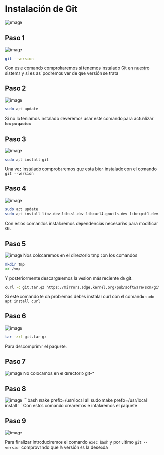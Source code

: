 # Instalación de Git
![image](https://user-images.githubusercontent.com/91153605/139741290-b476f342-9c39-42fb-85a7-4ec4f7e98dd6.png)

## Paso 1
![image](https://user-images.githubusercontent.com/91153605/139737145-bedf2267-c7ac-4d66-8f1f-b547cc9a69d5.png)

```bash 
git --version
```
Con este comando comprobaremos si tenemos instalado Git en nuestro sistema y si es así podremos ver de que versión se trata

## Paso 2
![image](https://user-images.githubusercontent.com/91153605/139737319-7366079c-3e3a-4517-9a28-f24f1cfe2b5b.png)
```bash
sudo apt update
```
Si no lo teniamos instalado deveremos usar este comando para actualizar los paquetes
## Paso 3
![image](https://user-images.githubusercontent.com/91153605/139737414-e9d908e4-d59c-4164-9110-9f74ee2f4a7b.png)
```bash
sudo apt install git
```
Una vez instalado comprobaremos que esta bien instalado con el comando ```git --version ```
## Paso 4
![image](https://user-images.githubusercontent.com/91153605/139737566-6fd84aa9-5822-4d8f-9f24-d8db80e62604.png)

```bash
sudo apt update
sudo apt install libz-dev libssl-dev libcurl4-gnutls-dev libexpat1-dev gettext cmake gcc
```
Con estos comandos instalaremos dependencias necesarias para modificar Git

## Paso 5
![image](https://user-images.githubusercontent.com/91153605/139742270-4b312ac1-c927-4577-8e13-05d30aa1cc60.png)
Nos colocaremos en el directorio tmp con los comandos 
```bash
mkdir tmp
cd /tmp
```
Y posteriormente descargaremos la vesion más reciente de git.
```bash 
curl -o git.tar.gz https://mirrors.edge.kernel.org/pub/software/scm/git/git-2.29.3.tar.gz
```
Si este comando te da problemas debes instalar curl con el comando ```sudo apt install curl```

## Paso 6
![image](https://user-images.githubusercontent.com/91153605/139742937-ec6a5881-3dcd-4843-8ff1-ea053ca14100.png)

```bash
tar -zxf git.tar.gz
```
Para descomprimir el paquete.

## Paso 7
![image](https://user-images.githubusercontent.com/91153605/139745032-707b47be-7de2-4cbf-a3e2-d23e061bb612.png)
No colocamos en el directorio git-*

## Paso 8 
![image](https://user-images.githubusercontent.com/91153605/139745209-91a62e1b-5af3-46e6-b3ba-6dbe74b7fc65.png)
´´´bash 
make prefix=/usr/local all
sudo make prefix=/usr/local install
´´´
Con estos comando crearemos e intalaremos el paquete

## Paso 9
![image](https://user-images.githubusercontent.com/91153605/139745626-a96169ce-c3c4-4ffd-b5bb-cd9469fb9d0a.png)

Para finalizar introduciremos el comando ```exec bash``` y por ultimo ```git --version``` comprovando que la versión es la deseada






